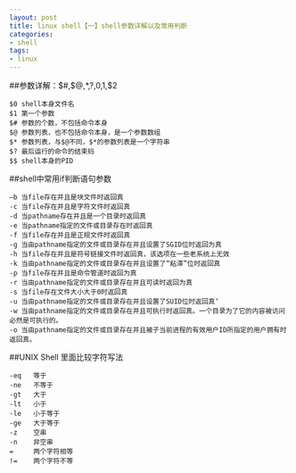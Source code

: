 ```yaml
---
layout: post
title: linux shell【一】shell参数详解以及常用判断
categories:
- shell
tags:
- linux
---
```

##参数详解：$#,$@,$*,$?,$0,$1,$2
	
	$0 shell本身文件名
	$1 第一个参数
	$# 参数的个数，不包括命令本身
	$@ 参数列表，也不包括命令本身，是一个参数数组
	$* 参数列表，与$@不同，$*的参数列表是一个字符串
	$? 最后运行的命令的结束码
	$$ shell本身的PID
	
##shell中常用if判断语句参数

	–b 当file存在并且是块文件时返回真
	-c 当file存在并且是字符文件时返回真
	-d 当pathname存在并且是一个目录时返回真
	-e 当pathname指定的文件或目录存在时返回真
	-f 当file存在并且是正规文件时返回真
	-g 当由pathname指定的文件或目录存在并且设置了SGID位时返回为真
	-h 当file存在并且是符号链接文件时返回真，该选项在一些老系统上无效
	-k 当由pathname指定的文件或目录存在并且设置了“粘滞”位时返回真
	-p 当file存在并且是命令管道时返回为真
	-r 当由pathname指定的文件或目录存在并且可读时返回为真
	-s 当file存在文件大小大于0时返回真
	-u 当由pathname指定的文件或目录存在并且设置了SUID位时返回真‘
	-w 当由pathname指定的文件或目录存在并且可执行时返回真。一个目录为了它的内容被访问必然是可执行的。
	-o 当由pathname指定的文件或目录存在并且被子当前进程的有效用户ID所指定的用户拥有时返回真。	
	
##UNIX Shell 里面比较字符写法
	
	-eq   等于
	-ne   不等于
	-gt   大于
	-lt   小于
	-le   小于等于
	-ge   大于等于
	-z    空串
	-n    非空串
	=     两个字符相等
	!=    两个字符不等
	
	
